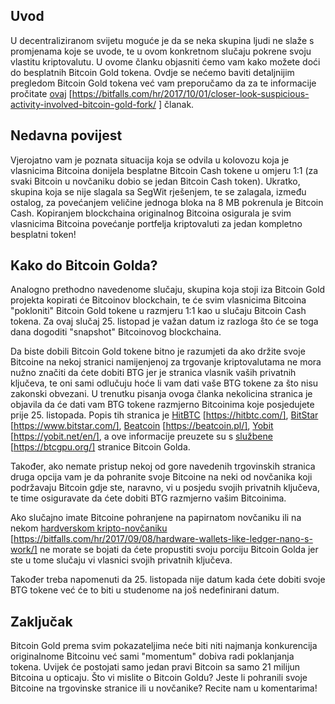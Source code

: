 ## Uvod

U decentraliziranom svijetu moguće je da se neka skupina ljudi ne slaže s promjenama koje se uvode, te u ovom konkretnom slučaju pokrene svoju vlastitu kriptovalutu. U ovome članku objasniti ćemo vam kako možete doći do besplatnih Bitcoin Gold tokena. Ovdje se nećemo baviti detaljnijim pregledom Bitcoin Gold tokena već vam preporučamo da za te informacije pročitate [ovaj] [https://bitfalls.com/hr/2017/10/01/closer-look-suspicious-activity-involved-bitcoin-gold-fork/
] članak. 

## Nedavna povijest

Vjerojatno vam je poznata situacija koja se odvila u kolovozu koja je vlasnicima Bitcoina donijela besplatne Bitcoin Cash tokene u omjeru 1:1 (za svaki Bitcoin u novčaniku dobio se jedan Bitcoin Cash token). Ukratko, skupina koja se nije slagala sa SegWit rješenjem, te se zalagala, između ostalog, za povećanjem veličine jednoga bloka na 8 MB pokrenula je Bitcoin Cash. Kopiranjem blockchaina originalnog Bitcoina osigurala je svim vlasnicima Bitcoina povećanje portfelja kriptovaluti za jedan kompletno besplatni token!

## Kako do Bitcoin Golda?

Analogno prethodno navedenome slučaju, skupina koja stoji iza Bitcoin Gold projekta kopirati će Bitcoinov blockchain, te će svim vlasnicima Bitcoina "pokloniti" Bitcoin Gold tokene u razmjeru 1:1 kao u slučaju Bitcoin Cash tokena. Za ovaj slučaj 25. listopad je važan datum iz razloga što će se toga dana dogoditi "snapshot" Bitcoinovog blockchaina. 

Da biste dobili Bitcoin Gold tokene bitno je razumjeti da ako držite svoje Bitcoine na nekoj stranici namijenjenoj za trgovanje kriptovalutama ne mora nužno značiti da ćete dobiti BTG jer je stranica vlasnik vaših privatnih ključeva, te oni sami odlučuju hoće li vam dati vaše BTG tokene za što nisu zakonski obvezani. U trenutku pisanja ovoga članka nekolicina stranica je objavila da će dati vam BTG tokene razmjerno Bitcoinima koje posjedujete prije 25. listopada. Popis tih stranica je [HitBTC] [https://hitbtc.com/], [BitStar] [https://www.bitstar.com/], [Beatcoin] [https://beatcoin.pl/], [Yobit] [https://yobit.net/en/], a ove informacije preuzete su s [službene] [https://btcgpu.org/] stranice Bitcoin Golda. 

Također, ako nemate pristup nekoj od gore navedenih trgovinskih stranica druga opcija vam je da pohranite svoje Bitcoine na neki od novčanika koji podržavaju Bitcoin gdje ste, naravno, vi u posjedu svojih privatnih ključeva, te time osiguravate da ćete dobiti BTG razmjerno vašim Bitcoinima. 

Ako slučajno imate Bitcoine pohranjene na papirnatom novčaniku ili na nekom [hardverskom kripto-novčaniku] [https://bitfalls.com/hr/2017/09/08/hardware-wallets-like-ledger-nano-s-work/] ne morate se bojati da ćete propustiti svoju porciju Bitcoin Golda jer ste u tome slučaju vi vlasnici svojih privatnih ključeva. 

Također treba napomenuti da 25. listopada nije datum kada ćete dobiti svoje BTG tokene već će to biti u studenome na još nedefinirani datum. 

## Zaključak

Bitcoin Gold prema svim pokazateljima neće biti niti najmanja konkurencija originalnome Bitcoinu već sami "momentum" dobiva radi poklanjanja tokena. Uvijek će postojati samo jedan pravi Bitcoin sa samo 21 milijun Bitcoina u opticaju. Što vi mislite o Bitcoin Goldu? Jeste li pohranili svoje Bitcoine na trgovinske stranice ili u novčanike? Recite nam u komentarima!


[ovaj]:https://bitfalls.com/hr/2017/10/01/closer-look-suspicious-activity-involved-bitcoin-gold-fork/
[HitBTC]:https://hitbtc.com/
[BitStar]:https://www.bitstar.com/
[BeatCoin]:https://beatcoin.pl/
[Yobit]:https://yobit.net/en/
[službene]:https://btcgpu.org/
[hardverskom kripto-novčaniku]:https://bitfalls.com/hr/2017/09/08/hardware-wallets-like-ledger-nano-s-work/

